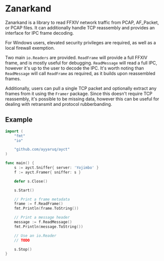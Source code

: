 # Zanarkand

Zanarkand is a library to read FFXIV network traffic from PCAP, AF_Packet, or PCAP files. It can
additionally handle TCP reassembly and provides an interface for IPC frame decoding.

For Windows users, elevated security privileges are required, as well as a local firewall exemption.

Two main `io.Readers` are provided. `ReadFrame` will provide a full FFXIV frame, and is mostly useful
for debugging. `ReadMessage` will read a full IPC, however it's up to the user to decode the IPC. It's
worth noting than `ReadMessage` will call `ReadFrame` as required, as it builds upon reassembled frames.

Additionally, users can pull a single TCP packet and optionally extract any frames from it using the
`Framer` package. Since this doesn't require TCP reassembly, it's possible to be missing data, however
this can be useful for dealing with retransmit and protocol rubberbanding.


## Example

```Go
import (
	"fmt"
	"io"

	"github.com/ayyaruq/ayct"
)

func main() {
	s := ayct.Sniffer{ server: 'Yojimbo' }
	f := ayct.Framer{ sniffer: s }

	defer s.Close()

	s.Start()

	// Print a frame metadata
	frame := f.ReadFrame()
	fmt.Println(frame.ToString())

	// Print a message header
	message := f.ReadMessage()
	fmt.Println(message.ToString())

	// Use an io.Reader
	// TODO

	s.Stop()
}
```
